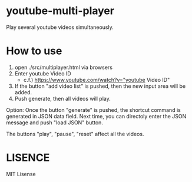 # youtube-multi-player
Play several youtube videos simultaneously.

# How to use
1. open ./src/multiplayer.html via browsers
2. Enter youtube Video ID
	- c.f.) https://www.youtube.com/watch?v="youtube Video ID"
3. If the button "add video list" is pushed, then the new input area will be added.
4. Push generate, then all videos will play.

Option:
Once the button "generate" is pushed, the shortcut command is generated in JSON data field.
Next time, you can directoly enter the JSON message and push "load JSON" button.

The buttons "play", "pause", "reset" affect all the videos.

# LISENCE
MIT Lisense
